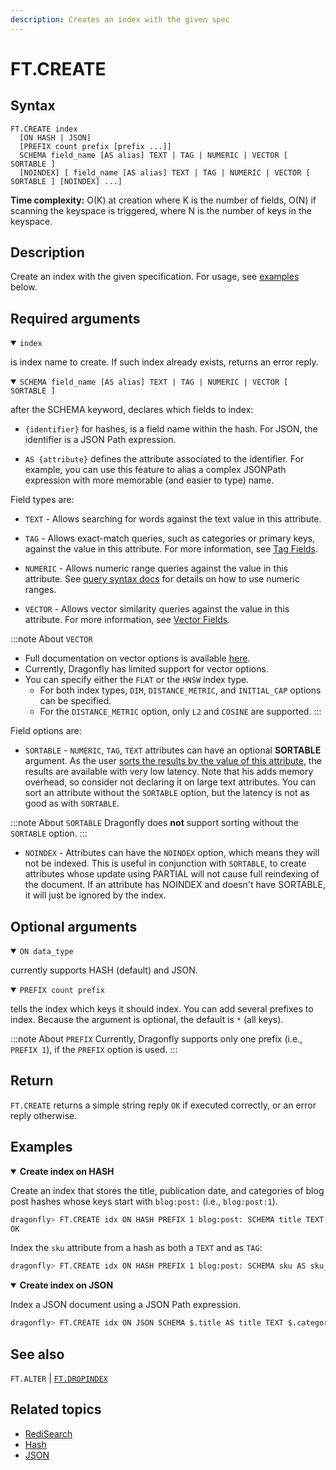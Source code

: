 ```yaml
---
description: Creates an index with the given spec
---
```


# FT.CREATE

## Syntax

    FT.CREATE index
      [ON HASH | JSON]
      [PREFIX count prefix [prefix ...]]
      SCHEMA field_name [AS alias] TEXT | TAG | NUMERIC | VECTOR [ SORTABLE ]
      [NOINDEX] [ field_name [AS alias] TEXT | TAG | NUMERIC | VECTOR [ SORTABLE ] [NOINDEX] ...]

**Time complexity:** O(K) at creation where K is the number of fields, O(N) if scanning the keyspace is triggered, where N is the number of keys in the keyspace.

## Description

Create an index with the given specification.
For usage, see [examples](#examples) below.

## Required arguments

<a name="index"></a>
<details open>
<summary><code>index</code></summary>

is index name to create. If such index already exists, returns an error reply.
</details>

<a name="SCHEMA"></a>
<details open>
<summary><code>SCHEMA field_name [AS alias] TEXT | TAG | NUMERIC | VECTOR [ SORTABLE ]</code></summary> 

after the SCHEMA keyword, declares which fields to index:

 - `{identifier}` for hashes, is a field name within the hash.
   For JSON, the identifier is a JSON Path expression.

 - `AS {attribute}` defines the attribute associated to the identifier.
   For example, you can use this feature to alias a complex JSONPath expression with more memorable (and easier to type) name.

Field types are:

 - `TEXT` - Allows searching for words against the text value in this attribute.

 - `TAG` - Allows exact-match queries, such as categories or primary keys, against the value in this attribute. For more information, see [Tag Fields](https://redis.io/docs/interact/search-and-query/advanced-concepts/tags/).

 - `NUMERIC` - Allows numeric range queries against the value in this attribute. See [query syntax docs](https://redis.io/docs/interact/search-and-query/query/) for details on how to use numeric ranges.

 - `VECTOR` - Allows vector similarity queries against the value in this attribute. For more information, see [Vector Fields](https://redis.io/docs/interact/search-and-query/search/vectors/).

:::note About `VECTOR`
- Full documentation on vector options is available [here](https://redis.io/docs/interact/search-and-query/advanced-concepts/vectors/).
- Currently, Dragonfly has limited support for vector options.
- You can specify either the `FLAT` or the `HNSW` index type.
  - For both index types, `DIM`, `DISTANCE_METRIC`, and `INITIAL_CAP` options can be specified.
  - For the `DISTANCE_METRIC` option, only `L2` and `COSINE` are supported.
:::

Field options are:

 - `SORTABLE` - `NUMERIC`, `TAG`, `TEXT` attributes can have an optional **SORTABLE** argument.
    As the user [sorts the results by the value of this attribute](https://redis.io/docs/interact/search-and-query/advanced-concepts/sorting/), the results are available with very low latency.
    Note that his adds memory overhead, so consider not declaring it on large text attributes.
    You can sort an attribute without the `SORTABLE` option, but the latency is not as good as with `SORTABLE`.

:::note About `SORTABLE`
Dragonfly does **not** support sorting without the `SORTABLE` option.
:::

 - `NOINDEX` - Attributes can have the `NOINDEX` option, which means they will not be indexed. This is useful in conjunction with `SORTABLE`, to create attributes whose update using PARTIAL will not cause full reindexing of the document. If an attribute has NOINDEX and doesn't have SORTABLE, it will just be ignored by the index.

</details>

## Optional arguments

<a name="ON"></a>
<details open>
<summary><code>ON data_type</code></summary>

currently supports HASH (default) and JSON.
</details>

<a name="PREFIX"></a>
<details open>
<summary><code>PREFIX count prefix</code></summary> 

tells the index which keys it should index.
You can add several prefixes to index.
Because the argument is optional, the default is `*` (all keys).

:::note About `PREFIX`
Currently, Dragonfly supports only one prefix (i.e., `PREFIX 1`), if the `PREFIX` option is used.
:::
</details>

## Return

`FT.CREATE` returns a simple string reply `OK` if executed correctly, or an error reply otherwise.

## Examples

<details open>
<summary><b>Create index on HASH</b></summary>

Create an index that stores the title, publication date, and categories of blog post hashes whose keys start with `blog:post:` (i.e., `blog:post:1`).

``` bash
dragonfly> FT.CREATE idx ON HASH PREFIX 1 blog:post: SCHEMA title TEXT SORTABLE published_at NUMERIC SORTABLE category TAG SORTABLE
OK
```

Index the `sku` attribute from a hash as both a `TEXT` and as `TAG`:

``` bash
dragonfly> FT.CREATE idx ON HASH PREFIX 1 blog:post: SCHEMA sku AS sku_text TEXT sku AS sku_tag TAG SORTABLE
```

</details>

<details open>
<summary><b>Create index on JSON</b></summary>

Index a JSON document using a JSON Path expression.

``` bash
dragonfly> FT.CREATE idx ON JSON SCHEMA $.title AS title TEXT $.categories AS categories TAG
```
</details>

## See also

`FT.ALTER` | [`FT.DROPINDEX`](./ft.dropindex.md) 

## Related topics

- [RediSearch](https://redis.io/docs/stack/search)
- [Hash](../hashes/hset.md)
- [JSON](../json/json.set.md)
